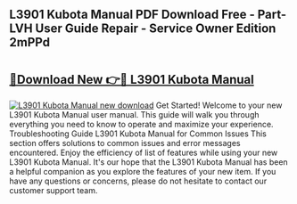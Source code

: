 ## L3901 Kubota Manual PDF Download Free - Part-LVH User Guide Repair - Service Owner Edition 2mPPd

# <h2><a href="http://bc92874.oget.top/?id=L3901+Kubota+Manual">🔗Download New 👉🔴 L3901 Kubota Manual</a></h2>

[![L3901 Kubota Manual new download](https://i.imgur.com/5g1atiW.png)](http://bc92874.oget.top/?id=L3901+Kubota+Manual)
Get Started! Welcome to your new L3901 Kubota Manual user manual. This guide will walk you through everything you need to know to operate and maximize your experience. Troubleshooting Guide L3901 Kubota Manual for Common Issues This section offers solutions to common issues and error messages encountered. Enjoy the efficiency of list of features while using your new L3901 Kubota Manual. It's our hope that the L3901 Kubota Manual has been a helpful companion as you explore the features of your new item. If you have any questions or concerns, please do not hesitate to contact our customer support team.

